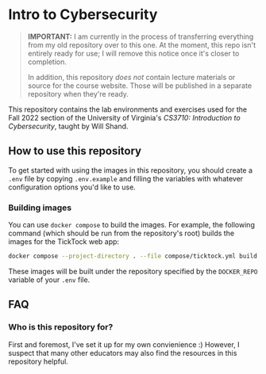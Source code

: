 # Intro to Cybersecurity

> **IMPORTANT:** I am currently in the process of transferring everything from
> my old repository over to this one. At the moment, this repo isn't entirely
> ready for use; I will remove this notice once it's closer to completion.
>
> In addition, this repository _does not_ contain lecture materials or source
> for the course website. Those will be published in a separate repository when
> they're ready.

This repository contains the lab environments and exercises used for the Fall
2022 section of the University of Virginia's *CS3710: Introduction to
Cybersecurity*, taught by Will Shand.

## How to use this repository

To get started with using the images in this repository, you should create a
`.env` file by copying `.env.example` and filling the variables with whatever
configuration options you'd like to use.

### Building images

You can use `docker compose` to build the images. For example, the following
command (which should be run from the repository's root) builds the images for
the TickTock web app:

```bash
docker compose --project-directory . --file compose/ticktock.yml build
```

These images will be built under the repository specified by the `DOCKER_REPO`
variable of your `.env` file.

## FAQ

### Who is this repository for?

First and foremost, I've set it up for my own convienience :) However, I suspect
that many other educators may also find the resources in this repository
helpful.
